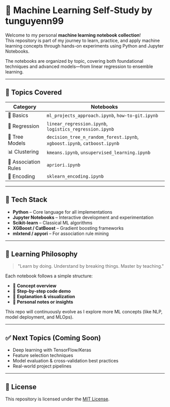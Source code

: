 # 🤖 Machine Learning Self-Study by tunguyenn99

Welcome to my personal **machine learning notebook collection**!  
This repository is part of my journey to learn, practice, and apply machine learning concepts through hands-on experiments using Python and Jupyter Notebooks.

The notebooks are organized by topic, covering both foundational techniques and advanced models—from linear regression to ensemble learning.

---

## 📘 Topics Covered

| Category               | Notebooks                                                                 |
|------------------------|---------------------------------------------------------------------------|
| 🌱 Basics              | `ml_projects_approach.ipynb`, `how-to-git.ipynb`                          |
| 📐 Regression          | `linear_regression.ipynb`, `logistics_regression.ipynb`                   |
| 🌳 Tree Models         | `decision_tree_n_random_forest.ipynb`, `xgboost.ipynb`, `catboost.ipynb`  |
| 📊 Clustering          | `kmeans.ipynb`, `unsupervised_learning.ipynb`                             |
| 🧠 Association Rules   | `apriori.ipynb`                                                            |
| 🔁 Encoding            | `sklearn_encoding.ipynb`                                                   |

---

## 🔧 Tech Stack

- **Python** – Core language for all implementations  
- **Jupyter Notebooks** – Interactive development and experimentation  
- **Scikit-learn** – Classical ML algorithms  
- **XGBoost / CatBoost** – Gradient boosting frameworks  
- **mlxtend / apyori** – For association rule mining

---

## 📌 Learning Philosophy

> "Learn by doing. Understand by breaking things. Master by teaching."

Each notebook follows a simple structure:
- 📖 **Concept overview**
- 🧪 **Step-by-step code demo**
- 🧠 **Explanation & visualization**
- 📝 **Personal notes or insights**

This repo will continuously evolve as I explore more ML concepts (like NLP, model deployment, and MLOps).

---

## ✅ Next Topics (Coming Soon)
- Deep learning with TensorFlow/Keras  
- Feature selection techniques  
- Model evaluation & cross-validation best practices  
- Real-world project pipelines

---

## 📄 License

This repository is licensed under the [MIT License](./LICENSE).
